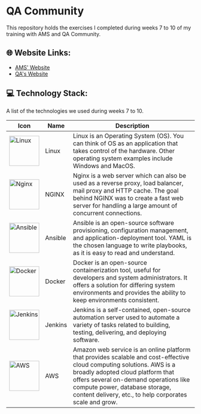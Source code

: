 # QA Community
This repository holds the exercises I completed during weeks 7 to 10 of my training with AMS and QA Community.

## 🌐 Website Links:
* [AMS' Website](https://www.weareams.com)
* [QA's Website](https://www.qa.com)

## 💻 Technology Stack:
<p>A list of the technologies we used during weeks 7 to 10. </p>

| Icon  | Name | Description |
| ------------- | ------------- | ------------- |
| <img src="https://profilinator.rishav.dev/skills-assets/linux-original.svg" alt="Linux" height="80" /> | Linux  | Linux is an Operating System (OS). You can think of OS as an application that takes control of the hardware. Other operating system examples include Windows and MacOS. |
| <img src="https://profilinator.rishav.dev/skills-assets/nginx-original.svg" alt="Nginx" height="80" />| NGINX  | Nginx is a web server which can also be used as a reverse proxy, load balancer, mail proxy and HTTP cache. The goal behind NGINX was to create a fast web server for handling a large amount of concurrent connections. |
| <img src="https://profilinator.rishav.dev/skills-assets/ansible.png" alt="Ansible" height="80" />| Ansible  | Ansible is an open-source software provisioning, configuration management, and application-deployment tool. YAML is the chosen language to write playbooks, as it is easy to read and understand. |
| <img src="https://profilinator.rishav.dev/skills-assets/docker-original-wordmark.svg" alt="Docker" height="80" />| Docker  | Docker is an open-source containerization tool, useful for developers and system administrators. It offers a solution for differing system environments and provides the ability to keep environments consistent. |
| <img src="https://profilinator.rishav.dev/skills-assets/jenkins-icon.svg" alt="Jenkins" height="80" />| Jenkins  | Jenkins is a self-contained, open-source automation server used to automate a variety of tasks related to building, testing, delivering, and deploying software. |
| <img src="https://profilinator.rishav.dev/skills-assets/amazonwebservices-original-wordmark.svg" alt="AWS" height="80" />| AWS  | Amazon web service is an online platform that provides scalable and cost-effective cloud computing solutions. AWS is a broadly adopted cloud platform that offers several on-demand operations like compute power, database storage, content delivery, etc., to help corporates scale and grow. |

</td></tr></table>  
